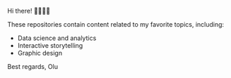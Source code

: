 Hi there! 👨🏾‍💻🎉

These repositories contain content related to my favorite topics, including:

- Data science and analytics
- Interactive storytelling
- Graphic design


Best regards,
Olu
